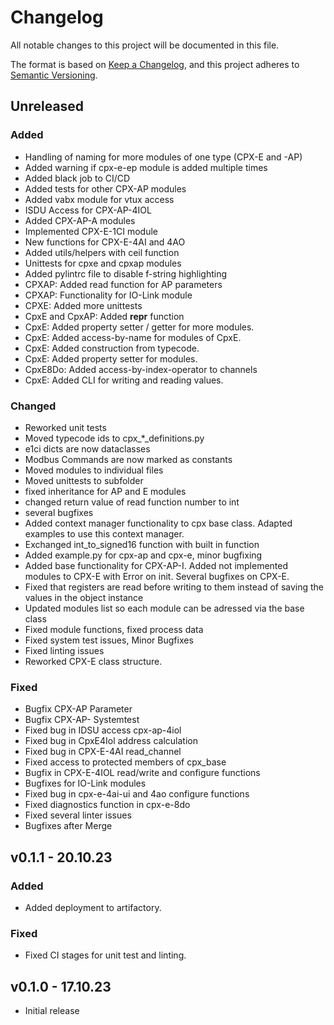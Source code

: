 # Changelog
All notable changes to this project will be documented in this file.

The format is based on [Keep a Changelog](https://keepachangelog.com/en/1.0.0/),
and this project adheres to [Semantic Versioning](https://semver.org/spec/v2.0.0.html).

## Unreleased

### Added
- Handling of naming for more modules of one type (CPX-E and -AP)
- Added warning if cpx-e-ep module is added multiple times
- Added black job to CI/CD
- Added tests for other CPX-AP modules
- Added vabx module for vtux access
- ISDU Access for CPX-AP-4IOL
- Added CPX-AP-A modules
- Implemented CPX-E-1CI module
- New functions for CPX-E-4AI and 4AO
- Added utils/helpers with ceil function
- Unittests for cpxe and cpxap modules
- Added pylintrc file to disable f-string highlighting
- CPXAP: Added read function for AP parameters
- CPXAP: Functionality for IO-Link module
- CPXE: Added more unittests
- CpxE and CpxAP: Added __repr__ function
- CpxE: Added property setter / getter for more modules.
- CpxE: Added access-by-name for modules of CpxE.
- CpxE: Added construction from typecode.
- CpxE: Added property setter for modules.
- CpxE8Do: Added access-by-index-operator to channels
- CpxE: Added CLI for writing and reading values.

### Changed
- Reworked unit tests
- Moved typecode ids to cpx_*_definitions.py
- e1ci dicts are now dataclasses
- Modbus Commands are now marked as constants
- Moved modules to individual files
- Moved unittests to subfolder
- fixed inheritance for AP and E modules
- changed return value of read function number to int
- several bugfixes
- Added context manager functionality to cpx base class. Adapted examples to use this context manager.
- Exchanged int_to_signed16 function with built in function
- Added example.py for cpx-ap and cpx-e, minor bugfixing
- Added base functionality for CPX-AP-I. Added not implemented modules to CPX-E with Error on init. Several bugfixes on CPX-E.
- Fixed that registers are read before writing to them instead of saving the values in the object instance
- Updated modules list so each module can be adressed via the base class
- Fixed module functions, fixed process data
- Fixed system test issues, Minor Bugfixes
- Fixed linting issues
- Reworked CPX-E class structure.

### Fixed
- Bugfix CPX-AP Parameter
- Bugfix CPX-AP- Systemtest
- Fixed bug in IDSU access cpx-ap-4iol
- Fixed bug in CpxE4Iol address calculation
- Fixed bug in CPX-E-4AI read_channel
- Fixed access to protected members of cpx_base
- Bugfix in CPX-E-4IOL read/write and configure functions
- Bugfixes for IO-Link modules
- Fixed bug in cpx-e-4ai-ui and 4ao configure functions
- Fixed diagnostics function in cpx-e-8do
- Fixed several linter issues
- Bugfixes after Merge

## v0.1.1 - 20.10.23
### Added
- Added deployment to artifactory.

### Fixed
- Fixed CI stages for unit test and linting.

## v0.1.0 - 17.10.23
- Initial release
